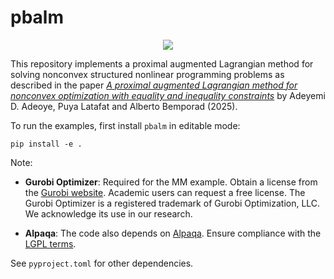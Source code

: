 pbalm
======

<p align="center">
    <a style="text-decoration:none !important;" href="https://arxiv.org/abs/2509.02894" alt="arXiv" target="_blank"><img src="https://img.shields.io/badge/paper-arXiv-red" /></a>
</p>

This repository implements a proximal augmented Lagrangian method for solving nonconvex structured nonlinear programming problems as described in the paper [*A proximal augmented Lagrangian method for nonconvex optimization with equality and inequality constraints*](https://arxiv.org/abs/2509.02894) by Adeyemi D. Adeoye, Puya Latafat and Alberto Bemporad (2025).

To run the examples, first install `pbalm` in editable mode:

    pip install -e .

Note:
- **Gurobi Optimizer**: Required for the MM example. Obtain a license from the [Gurobi website](https://www.gurobi.com/downloads/gurobi-software/). Academic users can request a free license. The Gurobi Optimizer is a registered trademark of Gurobi Optimization, LLC. We acknowledge its use in our research.

- **Alpaqa**: The code also depends on [Alpaqa](https://github.com/kul-optec/alpaqa). Ensure compliance with the [LGPL terms](https://github.com/kul-optec/alpaqa/blob/develop/LICENSE).

See `pyproject.toml` for other dependencies.